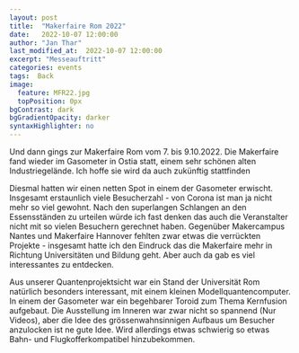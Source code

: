 ```yaml
---
layout: post
title:  "Makerfaire Rom 2022"
date:   2022-10-07 12:00:00
author: "Jan Thar"
last_modified_at:  2022-10-07 12:00:00
excerpt: "Messeauftritt"
categories: events
tags:  Back
image:
  feature: MFR22.jpg
  topPosition: 0px
bgContrast: dark
bgGradientOpacity: darker
syntaxHighlighter: no
---
```


Und dann gings zur Makerfaire Rom vom 7. bis 9.10.2022. 
Die Makerfaire fand wieder im Gasometer in Ostia statt, einem sehr schönen alten Industriegelände.
Ich hoffe sie wird da auch zukünftig stattfinden

Diesmal hatten wir einen netten Spot in einem der Gasometer erwischt.
Insgesamt erstaunlich viele Besucherzahl - von Corona ist man ja nicht mehr so viel gewohnt.
Nach den superlangen Schlangen an den Essensständen zu urteilen würde ich fast denken das auch die Veranstalter nicht mit so vielen Besuchern gerechnet haben.
Gegenüber Makercampus Nantes und Makerfaire Hannover fehlten zwar etwas die verrückten Projekte - insgesamt hatte ich den Eindruck das die Makerfaire mehr in Richtung Universitäten und Bildung geht.
Aber auch da gab es viel interessantes zu entdecken.

Aus unserer Quantenprojektsicht war ein Stand der Universität Rom natürlich besonders interessant, mit einem kleinen Modellquantencomputer.
In einem der Gasometer war ein begehbarer Toroid zum Thema Kernfusion aufgebaut. 
Die Ausstellung im Inneren war zwar nicht so spannend (Nur Videos), aber die Idee des grössenwahnsinnigen Aufbaus um Besucher anzulocken ist ne gute Idee.
Wird allerdings etwas schwierig so etwas Bahn- und Flugkofferkompatibel hinzubekommen.

